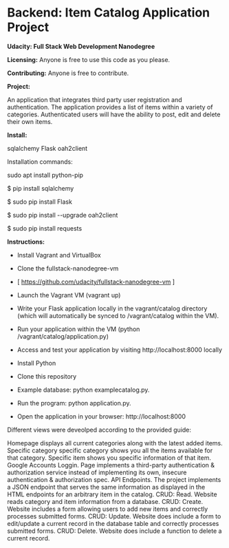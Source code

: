 # Backend: Item Catalog Application Project
**Udacity: Full Stack Web Development Nanodegree**

**Licensing:** 
Anyone is free to use this code as you please. 

**Contributing:**
Anyone is free to contribute.

**Project:** 

 An application that integrates third party user registration and authentication. The application provides a list of items within a variety of categories. Authenticated users will have the ability to post, edit and delete their own items. 

**Install:**

sqlalchemy
Flask
oah2client


Installation commands: 

sudo apt install python-pip

$ pip install sqlalchemy

$ sudo pip install Flask

$ sudo pip install --upgrade oah2client

$ sudo pip install requests


**Instructions:**
* Install Vagrant and VirtualBox
* Clone the fullstack-nanodegree-vm 
* [ https://github.com/udacity/fullstack-nanodegree-vm ]
* Launch the Vagrant VM (vagrant up)
* Write your Flask application locally in the vagrant/catalog directory (which will automatically be synced to /vagrant/catalog within the VM).
* Run your application within the VM (python /vagrant/catalog/application.py)
* Access and test your application by visiting http://localhost:8000 locally

* Install Python
* Clone this repository
* Example database: python examplecatalog.py.
* Run the program: python application.py.
* Open the application in your browser: http://localhost:8000

Different views were deveolped according to the provided guide:

Homepage displays all current categories along with the latest added items.
Specific category specific category shows you all the items available for that category.
Specific item shows you specific information of that item.
Google Accounts Loggin. Page implements a third-party authentication & authorization service instead of implementing its own, insecure authentication & authorization spec.
API Endpoints. The project implements a JSON endpoint that serves the same information as displayed in the HTML endpoints for an arbitrary item in the catalog.
CRUD: Read. Website reads category and item information from a database.
CRUD: Create. Website includes a form allowing users to add new items and correctly processes submitted forms.
CRUD: Update. Website does include a form to edit/update a current record in the database table and correctly processes submitted forms.
CRUD: Delete. Website does include a function to delete a current record.